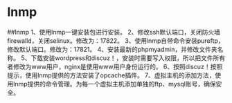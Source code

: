 # lnmp
##lnmp
    1、使用lnmp一键安装包进行安装。
    2、修改ssh默认端口，关闭防火墙firewalld，关闭selinux。修改为：17822。
    3、使用lnmp自带命令安装pureftp，修改默认端口。修改为：17821。
    4、安装最新的phpmyadmin，并修改文件夹名称。
    5、下载安装wordpress和discuz！，安装时需要写入权限，所以把文件所有者修改为www用户，nginx是使用www用户身份运行的。
    6、按照discuz！按照提示，使用lnmp提供的方法安装了opcache插件。
    7、虚拟主机的添加方法，使用lnmp提供的命令管理。为每一个虚拟主机添加单独的ftp、mysql账号，确保安全。
